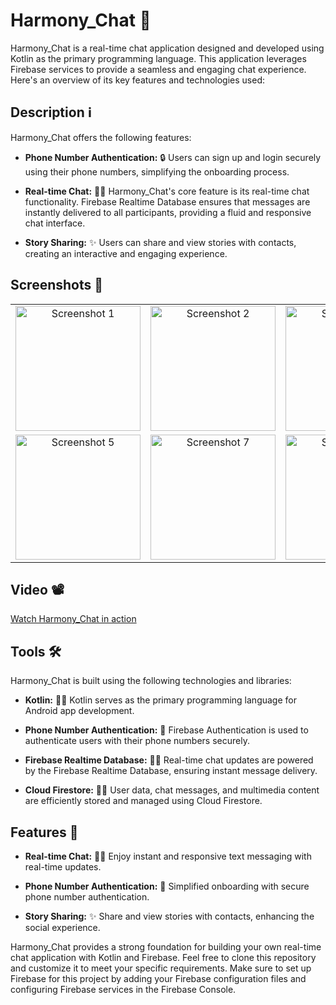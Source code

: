 # Harmony_Chat 💬

Harmony_Chat is a real-time chat application designed and developed using Kotlin as the primary programming language. This application leverages Firebase services to provide a seamless and engaging chat experience. Here's an overview of its key features and technologies used:

## Description ℹ️

Harmony_Chat offers the following features:

- **Phone Number Authentication:** 🔒 Users can sign up and login securely using their phone numbers, simplifying the onboarding process.

- **Real-time Chat:** 💬🚀 Harmony_Chat's core feature is its real-time chat functionality. Firebase Realtime Database ensures that messages are instantly delivered to all participants, providing a fluid and responsive chat interface.

- **Story Sharing:** ✨ Users can share and view stories with contacts, creating an interactive and engaging experience.

## Screenshots 📸
<table>
  <tr>
    <td align="center"><img src="https://github.com/AnmarSammour/HarmonyChat/assets/112755848/e5511a6b-db31-44d5-9f64-53e36ab81f15" alt="Screenshot 1" width="200"/></td>
    <td align="center"><img src="https://github.com/AnmarSammour/HarmonyChat/assets/112755848/ce22045d-2265-48bd-8755-7e9c6d7e07bc" alt="Screenshot 2" width="200"/></td>
    <td align="center"><img src="https://github.com/AnmarSammour/HarmonyChat/assets/112755848/695173b7-d9fb-4ec6-afd2-e19b0ed33253" alt="Screenshot 3" width="200"/></td>
    <td align="center"><img src="https://github.com/AnmarSammour/HarmonyChat/assets/112755848/31d1953e-42e9-4f8d-9fd8-9ebad16e09ec" alt="Screenshot 4" width="200"/></td>
  </tr>
  <tr>
    <td align="center"><img src="https://github.com/AnmarSammour/HarmonyChat/assets/112755848/496f412c-b35f-4758-8c77-75c4eff74e7a" alt="Screenshot 5" width="200"/></td>
    <td align="center"><img src="https://github.com/AnmarSammour/HarmonyChat/assets/112755848/9fe27974-24a3-4106-8d32-d5631cac54bb" alt="Screenshot 7" width="200"/></td>
    <td align="center"><img src="https://github.com/AnmarSammour/HarmonyChat/assets/112755848/8da0323b-d3ac-4d60-a2ad-d1e92d04c9f2" alt="Screenshot 9" width="200"/></td>
    <td align="center"><img src="https://github.com/AnmarSammour/HarmonyChat/assets/112755848/bc291343-06a3-4256-a34f-af760eef2a0b" alt="Screenshot 8" width="200"/></td>
  </tr>
</table>

## Video 📽️
[Watch Harmony_Chat in action](https://github.com/AnmarSammour/HarmonyChat/assets/112755848/20df19eb-30f8-4e88-a2e6-15e1c56394f3)

## Tools 🛠️

Harmony_Chat is built using the following technologies and libraries:

- **Kotlin:** 🧑‍💻 Kotlin serves as the primary programming language for Android app development.

- **Phone Number Authentication:** 🔐 Firebase Authentication is used to authenticate users with their phone numbers securely.

- **Firebase Realtime Database:** 💬🚀 Real-time chat updates are powered by the Firebase Realtime Database, ensuring instant message delivery.

- **Cloud Firestore:** 💼🔥 User data, chat messages, and multimedia content are efficiently stored and managed using Cloud Firestore.

## Features 🌟

- **Real-time Chat:** 💬🚀 Enjoy instant and responsive text messaging with real-time updates.

- **Phone Number Authentication:** 🔐 Simplified onboarding with secure phone number authentication.

- **Story Sharing:** ✨ Share and view stories with contacts, enhancing the social experience.

Harmony_Chat provides a strong foundation for building your own real-time chat application with Kotlin and Firebase. Feel free to clone this repository and customize it to meet your specific requirements. Make sure to set up Firebase for this project by adding your Firebase configuration files and configuring Firebase services in the Firebase Console.
